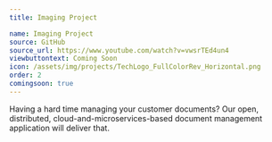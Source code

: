 ```yaml
---
title: Imaging Project

name: Imaging Project
source: GitHub
source_url: https://www.youtube.com/watch?v=vwsrTEd4un4
viewbuttontext: Coming Soon
icon: /assets/img/projects/TechLogo_FullColorRev_Horizontal.png
order: 2
comingsoon: true
---
```

Having a hard time managing your customer documents? Our open, distributed, cloud-and-microservices-based document management application will deliver that.
